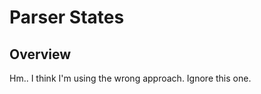 Parser States
=============================================================================
Overview
-----------------------------------------------------------------------------
Hm.. I think I'm using the wrong approach. Ignore this one.